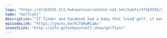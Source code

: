 ```yaml
---
logo: "https://47163555.fs1.hubspotusercontent-na1.net/hubfs/47163555/golflync-logo.png"
name: "GolfLync"
description: "If Tinder and Facebook had a baby that loved golf, it would be GolfLync"
episodeLink: "https://youtu.be/hCfQ9wRCaAs"
investLink: "http://info.gofundyourself.show/golflync"
---
```

